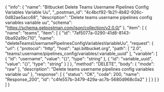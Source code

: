 {
  "info": {
    "name": "Bitbucket Delete Teams Username Pipelines Config Variables Variable Uu",
    "_postman_id": "4c4bcf92-1b21-4b82-926c-0d82ae5acc68",
    "description": "Delete teams username pipelines config variables variable uu",
    "schema": "https://schema.getpostman.com/json/collection/v2.0.0/"
  },
  "item": [
    {
      "name": "teams",
      "item": [
        {
          "id": "7af5077a-0290-41d8-8143-0ba92a19c710",
          "name": "deleteTeamsUsernamePipelinesConfigVariablesVariableUu",
          "request": {
            "url": {
              "protocol": "http",
              "host": "api.bitbucket.org",
              "path": [
                "2.0",
                "teams/:username/pipelines_config/variables/:variable_uuid"
              ],
              "variable": [
                {
                  "id": "username",
                  "value": "{}",
                  "type": "string"
                },
                {
                  "id": "variable_uuid",
                  "value": "{}",
                  "type": "string"
                }
              ]
            },
            "method": "DELETE",
            "body": {
              "mode": "raw"
            },
            "description": "Delete teams username pipelines config variables variable uu"
          },
          "response": [
            {
              "status": "OK",
              "code": 200,
              "name": "Response_200",
              "id": "c4fe557b-3479-429a-ac7b-5680d968c0a2"
            }
          ]
        }
      ]
    }
  ]
}